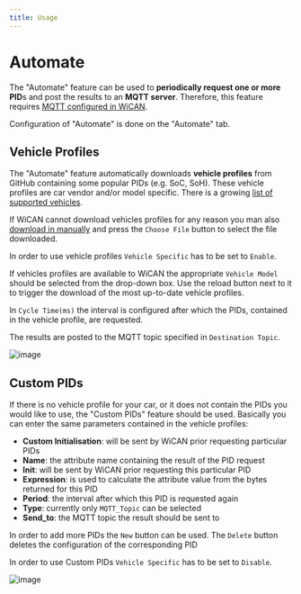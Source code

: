 ```yaml
---
title: Usage
---
```


# Automate

The "Automate" feature can be used to **periodically request one or more PID**s and post the results to an **MQTT server**. Therefore, this feature requires [MQTT configured in WiCAN](../MQTT.md).

Configuration of "Automate" is done on the "Automate" tab.  

## Vehicle Profiles
The "Automate" feature automatically downloads **vehicle profiles** from GitHub containing some popular PIDs (e.g. SoC, SoH). These vehicle profiles are car vendor and/or model specific. There is a growing [list of supported vehicles](2.Supported_Vehicles.md).

If WiCAN cannot download vehicles profiles for any reason you man also [download in manually](https://github.com/meatpiHQ/wican-fw/blob/main/vehicle_profiles.json) and press the `Choose File` button to select the file downloaded.

In order to use vehicle profiles `Vehicle Specific` has to be set to `Enable`.

If vehicles profiles are available to WiCAN the appropriate `Vehicle Model` should be selected from the drop-down box. Use the reload button next to it to trigger the download of the most up-to-date vehicle profiles.

In `Cycle Time(ms)` the interval is configured after which the PIDs, contained in the vehicle profile, are requested. 

The results are posted to the MQTT topic specified in `Destination Topic`. 

![image](/config/automate/automate.png)


## Custom PIDs

If there is no vehicle profile for your car, or it does not contain the PIDs you would like to use, the "Custom PIDs" feature should be used. Basically you can enter the same parameters contained in the vehicle profiles:

- **Custom Initialisation**: will be sent by WiCAN prior requesting particular PIDs
- **Name**: the attribute name containing the result of the PID request
- **Init**: will be sent by WiCAN prior requesting this particular PID
- **Expression**: is used to calculate the attribute value from the bytes returned for this PID
- **Period**: the interval after which this PID is requested again
- **Type**: currently only `MQTT_Topic` can be selected
- **Send_to**: the MQTT topic the result should be sent to

In order to add more PIDs the `New` button can be used.
The `Delete` button deletes the configuration of the corresponding PID 

In order to use Custom PIDs `Vehicle Specific` has to be set to `Disable`.

![image](/config/automate/custom_pids.png)